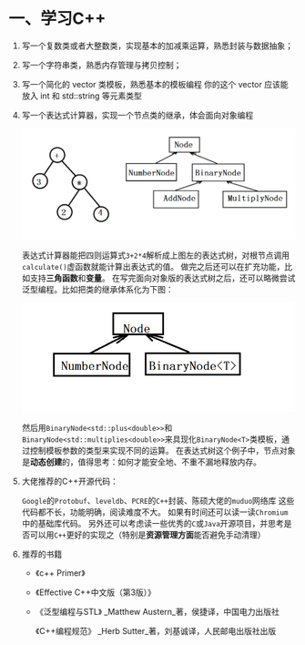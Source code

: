 # 一、学习C++

1. 写一个复数类或者大整数类，实现基本的加减乘运算，熟悉封装与数据抽象；

2. 写一个字符串类，熟悉内存管理与拷贝控制；

3. 写一个简化的 vector<T> 类模板，熟悉基本的模板编程
    你的这个 vector 应该能放入 int 和 std::string 等元素类型

4. 写一个表达式计算器，实现一个节点类的继承，体会面向对象编程

    ![calculate](./picture/calculate.png)

    表达式计算器能把四则运算式`3+2*4`解析成上图左的表达式树，对根节点调用`calculate()`虚函数就能计算出表达式的值。
    做完之后还可以在扩充功能，比如支持**三角函数**和**变量**。
    在写完面向对象版的表达式树之后，还可以略微尝试泛型编程。比如把类的继承体系化为下图：

    ![simplify](./picture/simplify1.png)

    然后用`BinaryNode<std::plus<double>>`和`BinaryNode<std::multiplies<double>>`来具现化`BinaryNode<T>`类模板，通过控制模板参数的类型来实现不同的运算。
    在表达式树这个例子中，节点对象是**动态创建**的，值得思考：如何才能安全地、不重不漏地释放内存。

5. 大佬推荐的C++开源代码：

    `Google`的`Protobuf`、`leveldb`、`PCRE`的`C++`封装、陈硕大佬的`muduo`网络库
    这些代码都不长，功能明确，阅读难度不大。
    如果有时间还可以读一读`Chromium`中的基础库代码。
    另外还可以考虑读一些优秀的`C`或`Java`开源项目，并思考是否可以用`C++`更好的实现之（特别是**资源管理方面**能否避免手动清理）

6. 推荐的书籍

   - 《c++ Primer》

   - 《Effective C++中文版（第3版）》

   - 《泛型编程与STL》 _Matthew Austern_著，侯捷译，中国电力出版社

     《C++编程规范》 _Herb Sutter_著，刘基诚译，人民邮电出版社出版

     